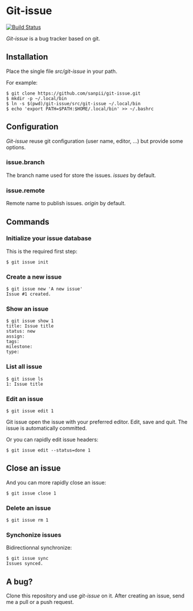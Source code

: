 # Git-issue

[![Build Status](https://ci.homecomputing.fr/git-issue/build/status)](https://ci.homecomputing.fr/git-issue)

*Git-issue* is a bug tracker based on git.

## Installation

Place the single file *src/git-issue* in your path.

For example:

    $ git clone https://github.com/sanpii/git-issue.git
    $ mkdir -p ~/.local/bin
    $ ln -s $(pwd)/git-issue/src/git-issue ~/.local/bin
    $ echo 'export PATH=$PATH:$HOME/.local/bin' >> ~/.bashrc

## Configuration

*Git-issue* reuse git configuration (user name, editor, …) but provide some
options.

### issue.branch

The branch name used for store the issues. *issues* by default.

### issue.remote

Remote name to publish issues. *origin* by default.

## Commands

### Initialize your issue database

This is the required first step:

    $ git issue init

### Create a new issue

    $ git issue new 'A new issue'
    Issue #1 created.

### Show an issue

    $ git issue show 1
    title: Issue title
    status: new
    assign:
    tags:
    milestone:
    type:

### List all issue

    $ git issue ls
    1: Issue title

### Edit an issue

    $ git issue edit 1

Git issue open the issue with your preferred editor. Edit, save and quit. The
issue is automatically committed.

Or you can rapidly edit issue headers:

    $ git issue edit --status=done 1

## Close an issue

And you can more rapidly close an issue:

    $ git issue close 1

### Delete an issue

    $ git issue rm 1

### Synchonize issues

Bidirectionnal synchronize:

    $ git issue sync
    Issues synced.

## A bug?

Clone this repository and use *git-issue* on it. After creating an issue, send
me a pull or a push request.
